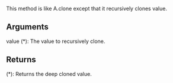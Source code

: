 This method is like A.clone except that it recursively clones value.


## Arguments
value (*): The value to recursively clone.


## Returns
(*): Returns the deep cloned value.
